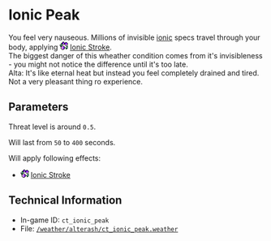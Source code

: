 # Ionic Peak

You feel very nauseous. Millions of invisible [ionic](https://ceterai.github.io/MyEnternia/Wiki/Tags/Ionic) specs travel through your body, applying <img src="https://raw.githubusercontent.com/Ceterai/Enternia/main/stats/effects/ct_ionic_stroke.png" alt="Ionic Stroke icon" loading="lazy" height="16px" width="auto" /> [Ionic Stroke](https://ceterai.github.io/MyEnternia/Wiki/IonicStroke).  
The biggest danger of this wheather condition comes from it's invisibleness - you might not notice the difference until it's too late.  
Alta: It's like eternal heat but instead you feel completely drained and tired. Not a very pleasant thing ro experience.

## Parameters

Threat level is around `0.5`.

Will last from `50` to `400` seconds.

Will apply following effects:

- <img src="https://raw.githubusercontent.com/Ceterai/Enternia/main/stats/effects/ct_ionic_stroke.png" alt="Ionic Stroke icon" loading="lazy" height="16px" width="auto" /> [Ionic Stroke](https://ceterai.github.io/MyEnternia/Wiki/IonicStroke)

## Technical Information

- In-game ID: `ct_ionic_peak`
- File: [`/weather/alterash/ct_ionic_peak.weather`](https://github.com/Ceterai/Enternia/blob/main/weather/alterash/ct_ionic_peak.weather)

